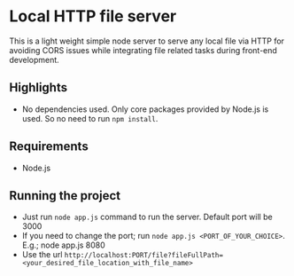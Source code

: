 # Local HTTP file server
This is a light weight simple node server to serve any local file via HTTP for avoiding CORS issues while integrating file related tasks during front-end development.

## Highlights
- No dependencies used. Only core packages provided by Node.js is used. So no need to run `npm install`.

## Requirements
- Node.js

## Running the project
- Just run `node app.js` command to run the server. Default port will be 3000
- If you need to change the port; run `node app.js <PORT_OF_YOUR_CHOICE>`. E.g.; node app.js 8080
- Use the url `http://localhost:PORT/file?fileFullPath=<your_desired_file_location_with_file_name>`
